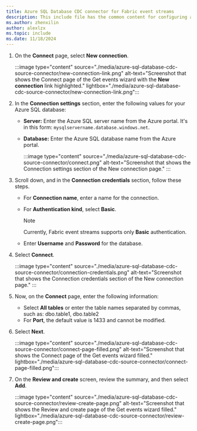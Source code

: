 ```yaml
---
title: Azure SQL Database CDC connector for Fabric event streams
description: This include file has the common content for configuring an Azure SQL Database Change Data Capture (CDC) connector for Fabric event streams and Real-Time hub. 
ms.author: zhenxilin
author: alexlzx 
ms.topic: include
ms.date: 11/18/2024
---
```


1. On the **Connect** page, select **New connection**.

    :::image type="content" source="./media/azure-sql-database-cdc-source-connector/new-connection-link.png" alt-text="Screenshot that shows the Connect page of the Get events wizard with the **New connection** link highlighted." lightbox="./media/azure-sql-database-cdc-source-connector/new-connection-link.png"::: 
1. In the **Connection settings** section, enter the following values for your Azure SQL database:

   - **Server:** Enter the Azure SQL server name from the Azure portal. It's in this form: `mysqlservername.database.windows.net`. 
   - **Database:** Enter the Azure SQL database name from the Azure portal.

        :::image type="content" source="./media/azure-sql-database-cdc-source-connector/connect.png" alt-text="Screenshot that shows the Connection settings section of the New connection page." :::
1. Scroll down, and in the **Connection credentials** section, follow these steps.
   - For **Connection name**, enter a name for the connection.
   - For **Authentication kind**, select **Basic**.

     > [!NOTE]
     > Currently, Fabric event streams supports only **Basic** authentication.
   - Enter **Username** and **Password** for the database.
1. Select **Connect**.

      :::image type="content" source="./media/azure-sql-database-cdc-source-connector/connection-credentials.png" alt-text="Screenshot that shows the Connection credentials section of the New connection page." :::
1. Now, on the **Connect** page, enter the following information:

   - Select **All tables** or enter the table names separated by commas, such as: dbo.table1, dbo.table2
   - For **Port**, the default value is 1433 and cannot be modified.
1. Select **Next**.

   :::image type="content" source="./media/azure-sql-database-cdc-source-connector/connect-page-filled.png" alt-text="Screenshot that shows the Connect page of the Get events wizard filled." lightbox="./media/azure-sql-database-cdc-source-connector/connect-page-filled.png":::
1. On the **Review and create** screen, review the summary, and then select **Add**.

      :::image type="content" source="./media/azure-sql-database-cdc-source-connector/review-create-page.png" alt-text="Screenshot that shows the Review and create page of the Get events wizard filled." lightbox="./media/azure-sql-database-cdc-source-connector/review-create-page.png":::         